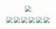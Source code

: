 <a href="https://open.spotify.com/track/3AzjcOeAmA57TIOr9zF1ZW">
<p align="center">
    <img src="https://i.ibb.co/gdBYrNV/Screenshot-2022-12-15-at-18-38-04-Spotify-Web-Player-Music-for-everyone.png">
</p>
</a>

<div align="center">
    <img src="https://64.media.tumblr.com/43f092c79052dda6075b47a36f8a4a02/6d5ee5a41a5722fd-2a/s250x400/f81e0fba08a3a721eb0b32c0c8a757753ba59b49.gifv">
    <img src="https://64.media.tumblr.com/8db5c2db7621933b306ab4d8983d2354/6d5ee5a41a5722fd-ff/s250x400/407997e36e5647dfdfb3c85c3c7b10105df097aa.gifv">
    <img src="https://64.media.tumblr.com/5e75215438b91a0f2100ddeeb9dd1da0/6d5ee5a41a5722fd-a1/s250x400/b579ea99a9bbcc9fc68efe6bda002bc22ac3578f.gifv">
    <img src="https://64.media.tumblr.com/94ecaeb26427d86d0ed9d6d9f3cf1229/6d5ee5a41a5722fd-8f/s250x400/523ba11823f427774d785b3189444de2f911cf51.gifv">
    <img src="https://64.media.tumblr.com/35c4eabb3707aa0638002ad7d352ded8/6d5ee5a41a5722fd-51/s250x400/f40b83eb848105bee83eb8f797701dc33090114d.gifv">
    <img src="https://64.media.tumblr.com/94ecaeb26427d86d0ed9d6d9f3cf1229/6d5ee5a41a5722fd-8f/s250x400/523ba11823f427774d785b3189444de2f911cf51.gifv">
</div>
